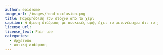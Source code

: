 ```yaml
---
author: epidrome
image_url: /images/hand-occlusion.png
title: Παρεμπόδιση του στόχου από το χέρι 
caption: Η άμεση διάδραση με συσκευές αφής έχει το μειονέκτημα ότι το χέρι ή τα δάκτυλα μπορεί να καλύπτουν τον στόχο (ή το αντικείμενο) που θέλουμε να επιλέξουμε ή και να μετακινήσουμε, φαινόμενο γνωστό ως occlusion (έμφραξη), εκτός αν αυτό είναι αρκετά μεγάλο ή χρησιμοποιηθούν τεχνικές που αναιρούν το occlusion.
license_url:
license_text: Fair use
categories:
  - Αρχέτυπα
  - Απτική Διάδραση 
---
```

